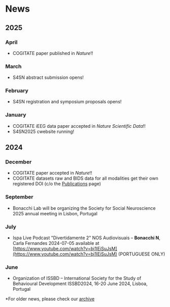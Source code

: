 # News

## 2025

### April

- COGITATE paper published in *Nature*!!

### March

- S4SN abstract submission opens!

### February

- S4SN registration and symposium proposals opens!

### January

- COGITATE iEEG data paper accepted in *Nature Scientific Data*!!
- S4SN2025 cwebsite running!

## 2024

### December

- COGITATE paper accepted in *Nature*!!
- COGITATE datasets raw and BIDS data for all modalities get their own registered DOI (c/o the [Publications](../publications) page)

### September

- Bonacchi Lab will be organizing the Society for Social Neuroscience 2025 annual meeting in Lisbon, Portugal

### July

- Ispa Live Podcast "Divertidamente 2" NOS Audiovisuais – **Bonacchi N**, Carla Fernandes 2024-07-05 available at [https://www.youtube.com/watch?v=bj1lEiSuJsM](https://www.youtube.com/watch?v=bj1lEiSuJsM) (PORTUGUESE ONLY)

### June

- Organization of ISSBD – International Society for the Study of Behavioural Development ISSBD2024, 16-20 June 2024, Lisboa, Portugal

*For older news, please check our [archive]()
